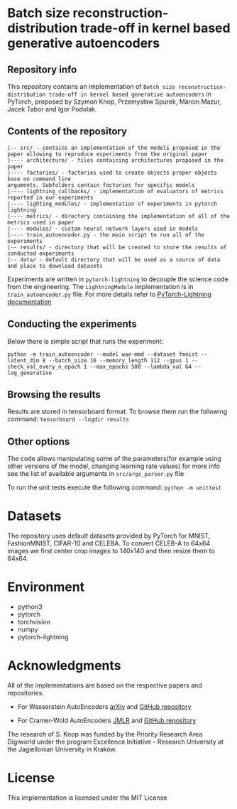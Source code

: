 # Batch size reconstruction-distribution trade-off in kernel based generative autoencoders

## Repository info

This repository contains an implementation of `Batch size reconstruction-distribution trade-off in kernel based generative autoencoders` in PyTorch, proposed by Szymon Knop, Przemysław Spurek, Marcin Mazur, Jacek Tabor and Igor Podolak.

## Contents of the repository

```text
|-- src/ - contains an implementation of the models proposed in the paper allowing to reproduce experiments from the original paper
|---- architecture/ - files containing architectures proposed in the paper
|---- factories/ - factories used to create objects proper objects base on command line 
arguments. Subfolders contain factories for specific models
|---- lightning_callbacks/ - implementation of evaluators of metrics reported in our experiments
|---- lighting_modules/ - implementation of experiments in pytorch lightning
|---- metrics/ - directory containing the implementation of all of the metrics used in paper
|---- modules/ - custom neural network layers used in models
|---- train_autoencoder.py - the main script to run all of the experiments
|-- results/ - directory that will be created to store the results of conducted experiments
|-- data/ - default directory that will be used as a source of data and place to download datasets
```

Experiments are written in `pytorch-lightning` to decouple the science code from the engineering. The `LightningModule` implementation is in `train_autoencoder.py` file. For more details refer to [PyTorch-Lightning documentation](https://github.com/PyTorchLightning/pytorch-lightning)

## Conducting the experiments

Below there is simple script that runs the experiment:

`python -m train_autoencoder --model wae-mmd --dataset fmnist --latent_dim 8 --batch_size 16 --memory_length 112 --gpus 1 --check_val_every_n_epoch 1 --max_epochs 500 --lambda_val 64 --log_generative`

## Browsing the results

Results are stored in tensorboard format. To browse them run the following command:
`tensorboard --logdir results`

## Other options

The code allows manipulating some of the parameters(for example using other versions of the model, changing learning rate values) for more info see the list of available arguments in `src/args_parser.py` file

To run the unit tests execute the following command:
`python -m unittest`

# Datasets

The repository uses default datasets provided by PyTorch for MNIST, FashionMNIST, CIFAR-10 and CELEBA. To convert CELEB-A to 64x64 images we first center crop images to 140x140 and then resize them to 64x64.

# Environment

- python3
- pytorch
- torchvision
- numpy
- pytorch-lightning

# Acknowledgments

All of the implementations are based on the respective papers and repositories.

- For Wasserstein AutoEncoders [arXiv](https://arxiv.org/abs/1711.01558) and [GitHub repository](https://github.com/tolstikhin/wae)

- For Cramer-Wold AutoEncoders [JMLR](https://jmlr.org/papers/v21/19-560.html) and [GitHub repository](https://github.com/gmum/cwae-pytorch)

The research of S. Knop was funded by the Priority Research Area Digiworld under the program Excellence Initiative - Research University at the Jagiellonian University in Kraków. 

# License

This implementation is licensed under the MIT License
